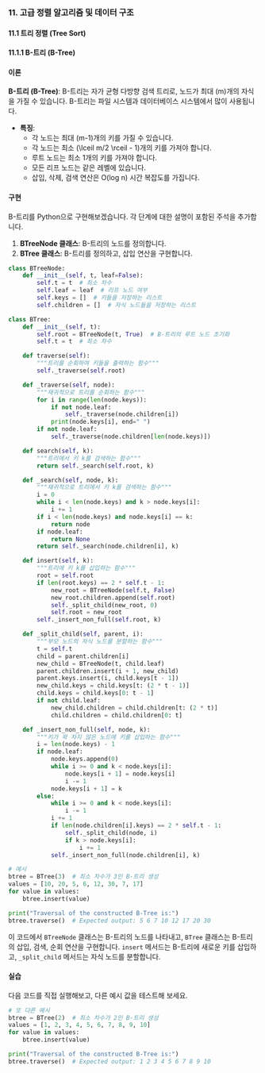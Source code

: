 ### 11. 고급 정렬 알고리즘 및 데이터 구조

#### 11.1 트리 정렬 (Tree Sort)

#### 11.1.1 B-트리 (B-Tree)

#### 이론
**B-트리 (B-Tree)**: B-트리는 자가 균형 다방향 검색 트리로, 노드가 최대 \(m\)개의 자식을 가질 수 있습니다. B-트리는 파일 시스템과 데이터베이스 시스템에서 많이 사용됩니다.

- **특징**:
  - 각 노드는 최대 \(m-1\)개의 키를 가질 수 있습니다.
  - 각 노드는 최소 \(\lceil m/2 \rceil - 1\)개의 키를 가져야 합니다.
  - 루트 노드는 최소 1개의 키를 가져야 합니다.
  - 모든 리프 노드는 같은 레벨에 있습니다.
  - 삽입, 삭제, 검색 연산은 O(log n) 시간 복잡도를 가집니다.

#### 구현
B-트리를 Python으로 구현해보겠습니다. 각 단계에 대한 설명이 포함된 주석을 추가합니다.

1. **BTreeNode 클래스**: B-트리의 노드를 정의합니다.
2. **BTree 클래스**: B-트리를 정의하고, 삽입 연산을 구현합니다.

```python
class BTreeNode:
    def __init__(self, t, leaf=False):
        self.t = t  # 최소 차수
        self.leaf = leaf  # 리프 노드 여부
        self.keys = []  # 키들을 저장하는 리스트
        self.children = []  # 자식 노드들을 저장하는 리스트

class BTree:
    def __init__(self, t):
        self.root = BTreeNode(t, True)  # B-트리의 루트 노드 초기화
        self.t = t  # 최소 차수

    def traverse(self):
        """트리를 순회하여 키들을 출력하는 함수"""
        self._traverse(self.root)

    def _traverse(self, node):
        """재귀적으로 트리를 순회하는 함수"""
        for i in range(len(node.keys)):
            if not node.leaf:
                self._traverse(node.children[i])
            print(node.keys[i], end=" ")
        if not node.leaf:
            self._traverse(node.children[len(node.keys)])

    def search(self, k):
        """트리에서 키 k를 검색하는 함수"""
        return self._search(self.root, k)

    def _search(self, node, k):
        """재귀적으로 트리에서 키 k를 검색하는 함수"""
        i = 0
        while i < len(node.keys) and k > node.keys[i]:
            i += 1
        if i < len(node.keys) and node.keys[i] == k:
            return node
        if node.leaf:
            return None
        return self._search(node.children[i], k)

    def insert(self, k):
        """트리에 키 k를 삽입하는 함수"""
        root = self.root
        if len(root.keys) == 2 * self.t - 1:
            new_root = BTreeNode(self.t, False)
            new_root.children.append(self.root)
            self._split_child(new_root, 0)
            self.root = new_root
        self._insert_non_full(self.root, k)

    def _split_child(self, parent, i):
        """부모 노드의 자식 노드를 분할하는 함수"""
        t = self.t
        child = parent.children[i]
        new_child = BTreeNode(t, child.leaf)
        parent.children.insert(i + 1, new_child)
        parent.keys.insert(i, child.keys[t - 1])
        new_child.keys = child.keys[t: (2 * t - 1)]
        child.keys = child.keys[0: t - 1]
        if not child.leaf:
            new_child.children = child.children[t: (2 * t)]
            child.children = child.children[0: t]

    def _insert_non_full(self, node, k):
        """키가 꽉 차지 않은 노드에 키를 삽입하는 함수"""
        i = len(node.keys) - 1
        if node.leaf:
            node.keys.append(0)
            while i >= 0 and k < node.keys[i]:
                node.keys[i + 1] = node.keys[i]
                i -= 1
            node.keys[i + 1] = k
        else:
            while i >= 0 and k < node.keys[i]:
                i -= 1
            i += 1
            if len(node.children[i].keys) == 2 * self.t - 1:
                self._split_child(node, i)
                if k > node.keys[i]:
                    i += 1
            self._insert_non_full(node.children[i], k)

# 예시
btree = BTree(3)  # 최소 차수가 3인 B-트리 생성
values = [10, 20, 5, 6, 12, 30, 7, 17]
for value in values:
    btree.insert(value)

print("Traversal of the constructed B-Tree is:")
btree.traverse()  # Expected output: 5 6 7 10 12 17 20 30
```

이 코드에서 `BTreeNode` 클래스는 B-트리의 노드를 나타내고, `BTree` 클래스는 B-트리의 삽입, 검색, 순회 연산을 구현합니다. `insert` 메서드는 B-트리에 새로운 키를 삽입하고, `_split_child` 메서드는 자식 노드를 분할합니다.

#### 실습
다음 코드를 직접 실행해보고, 다른 예시 값을 테스트해 보세요.

```python
# 또 다른 예시
btree = BTree(2)  # 최소 차수가 2인 B-트리 생성
values = [1, 2, 3, 4, 5, 6, 7, 8, 9, 10]
for value in values:
    btree.insert(value)

print("Traversal of the constructed B-Tree is:")
btree.traverse()  # Expected output: 1 2 3 4 5 6 7 8 9 10
```
